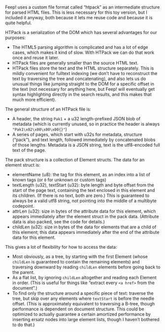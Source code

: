Feep! uses a custom file format called “htpack” as an intermediate structure for parsed HTML files. This is less necessary for this toy version, but I included it anyway, both because it lets me reuse code and because it is quite helpful.

HTPack is a serialization of the DOM which has several advantages for our purposes:

* The HTML5 parsing algorithm is complicated and has a lot of edge cases, which makes it kind of slow. With HTPack we can do that work once and reuse it later.
* HTPack files are generally smaller than the source HTML text.
* HTPack files store the text and the HTML structure separately. This is mildly convenient for fulltext indexing (we don’t have to reconstruct the text by traversing the tree and concatenating), and also lets us do unusual things like jumping straight to the DOM for a specific offset in the text (not necessary for anything here, but Feep! will eventually get syntax highlighting directly in the search results, and this makes that much more efficient).

The general structure of an HTPack file is:

* A header, the string `Pak1` + a u32 length-prefixed JSON blob of metadata (which is currently unused, so in practice the header is always `"Pak1\x02\x00\x00\x00{}"`)
* A series of pages, which start with u32s for metadata, structure (“pack”), and text length, followed immediately by concatenated blobs of those lengths. Metadata is a JSON string, text is the utf8-encoded full text of the page.

The pack structure is a collection of Element structs. The data for an element struct is:
* elementName (u8): the tag for this element, as an index into a list of known tags (or `0` for unknown or custom tags)
* textLength (u32), textStart (u32): byte length and byte offset from the start of the page text, containing the text enclosed in this element and its children. (If there is no text, both are zero.) This is guaranteed to always be a valid utf8 string, not pointing into the middle of a multibyte codepoint.
* attrLen (u32): size in bytes of the attribute data for this element, which appears immediately after the element struct in the pack data. (Attribute data is also packed, see the code for details.)
* childLen (u32): size in bytes of the data for elements that are a child of this element; this data appears immediately after the end of the attribute data for this element.

This gives a lot of flexibility for how to access the data:

* Most obviously, as a tree, by starting with the first Element (whose `childLen` is guaranteed to contain the remaining elements) and traversing downward by reading `childLen` elements before going back to the parent.
* As a flat list, by ignoring `childLen` altogether and reading each Element in order. (This is useful for things like “extract every `<a href>` from the document”.)
* To find only the structure around a specific piece of text: traverse the tree, but skip over any elements where `textStart` is before the needle offset. (This is approximately equivalent to traversing a B-tree, though performance is dependent on document structure. This could be optimized to actually guarantee a certain amortized performance by inserting ersatz nodes into large element lists, though I haven’t bothered to do that.)
